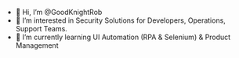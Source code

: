 - 👋 Hi, I’m @GoodKnightRob
- 👀 I’m interested in Security Solutions for Developers, Operations, Support Teams.
- 🌱 I’m currently learning UI Automation (RPA & Selenium) & Product Management

<!---
GoodKnightRob/GoodKnightRob is a ✨ special ✨ repository because its `README.md` (this file) appears on your GitHub profile.
You can click the Preview link to take a look at your changes.
--->
